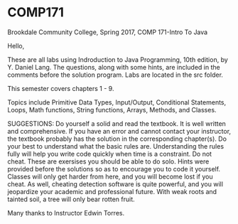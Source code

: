 # COMP171
Brookdale Community College, Spring 2017, COMP 171-Intro To Java 

Hello, 

These are all labs using Indroduction to Java Programming, 10th edition, by Y. Daniel Lang. 
The questions, along with some hints, are included in the comments before the solution program.
Labs are located in the src folder.

This semester covers chapters 1 - 9.

Topics include Primitive Data Types, Input/Output, Conditional Statements, Loops, Math functions, String functions, Arrays, Methods, and Classes.

SUGGESTIONS: 
Do yourself a solid and read the textbook. It is well written and comprehensive. If you have an error and cannot contact your instructor, the textbook probably has the solution in the corresponding chapter(s).
Do your best to understand what the basic rules are. Understanding the rules fully will help you write code quickly when time is a constraint.
Do not cheat. These are exersises you should be able to do solo. Hints were provided before the solutions so as to encourage you to code it yourself. 
Classes will only get harder from here, and you will become lost if you cheat. As well, cheating detection software is quite powerful, and you will jeopardize your academic and professional future.
With weak roots and tainted soil, a tree will only bear rotten fruit. 

Many thanks to Instructor Edwin Torres. 
